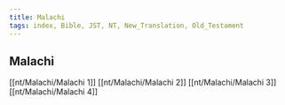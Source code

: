 ```yaml
---
title: Malachi
tags: index, Bible, JST, NT, New_Translation, Old_Testament
---
```


## Malachi

[[nt/Malachi/Malachi 1]]
[[nt/Malachi/Malachi 2]]
[[nt/Malachi/Malachi 3]]
[[nt/Malachi/Malachi 4]]
